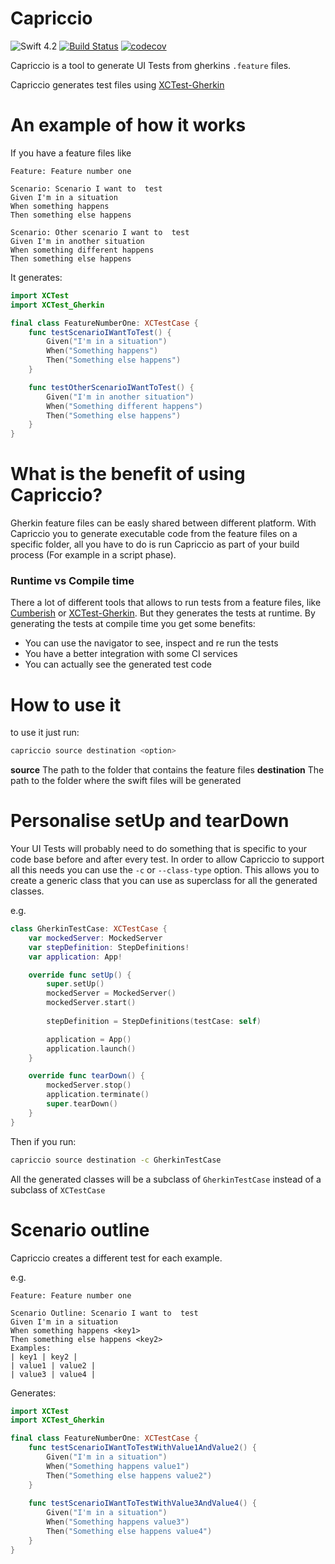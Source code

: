 # Capriccio
![Swift 4.2](https://img.shields.io/badge/Swift-4.2-blue.svg)
[![Build Status](https://app.bitrise.io/app/ac2572c809b906b7/status.svg?token=or92GFZDMVH_iZxnvEHyfw&branch=master)](https://app.bitrise.io/app/ac2572c809b906b7)
[![codecov](https://codecov.io/gh/f-meloni/capriccio/branch/master/graph/badge.svg)](https://codecov.io/gh/f-meloni/capriccio)

Capriccio is a tool to generate UI Tests from gherkins `.feature` files.

Capriccio generates test files using [XCTest-Gherkin](https://github.com/net-a-porter-mobile/XCTest-Gherkin)

# An example of how it works
If you have a feature files like
```
Feature: Feature number one

Scenario: Scenario I want to  test
Given I'm in a situation
When something happens
Then something else happens

Scenario: Other scenario I want to  test
Given I'm in another situation
When something different happens
Then something else happens
```

It generates:

```swift
import XCTest
import XCTest_Gherkin

final class FeatureNumberOne: XCTestCase {
    func testScenarioIWantToTest() {
        Given("I'm in a situation")
        When("Something happens")
        Then("Something else happens")
    }

    func testOtherScenarioIWantToTest() {
        Given("I'm in another situation")
        When("Something different happens")
        Then("Something else happens")
    }
}
```

# What is the benefit of using Capriccio?
Gherkin feature files can be easly shared between different platform.
With Capriccio you to generate executable code from the feature files on a specific folder, all you have to do is run Capriccio as part of your build process (For example in a script phase).

### Runtime vs Compile time
There a lot of different tools that allows to run tests from a feature files, like [Cumberish](https://github.com/Ahmed-Ali/Cucumberish) or [XCTest-Gherkin](https://github.com/net-a-porter-mobile/XCTest-Gherkin).
But they generates the tests at runtime.
By generating the tests at compile time you get some benefits:
- You can use the navigator to see, inspect and re run the tests
- You have a better integration with some CI services
- You can actually see the generated test code

# How to use it

to use it just run:
```bash
capriccio source destination <option>
```
**source**                  The path to the folder that contains the feature files
**destination**             The path to the folder where the swift files will be generated

# Personalise setUp and tearDown
Your UI Tests will probably need to do something that is specific to your code base before and after every test.
In order to allow Capriccio to support all this needs you can use the `-c` or `--class-type` option.
This allows you to create a generic class that you can use as superclass for all the generated classes.

e.g.

```swift
class GherkinTestCase: XCTestCase {
    var mockedServer: MockedServer
    var stepDefinition: StepDefinitions!
    var application: App!

    override func setUp() {
        super.setUp()
        mockedServer = MockedServer()
        mockedServer.start()
        
        stepDefinition = StepDefinitions(testCase: self)

        application = App()
        application.launch()
    }

    override func tearDown() {
        mockedServer.stop()
        application.terminate()
        super.tearDown()
    }
}
```

Then if you run:

```bash
capriccio source destination -c GherkinTestCase
```

All the generated classes will be a subclass of `GherkinTestCase` instead of a subclass of `XCTestCase`

# Scenario outline
Capriccio creates a different test for each example.

e.g.

```
Feature: Feature number one

Scenario Outline: Scenario I want to  test
Given I'm in a situation
When something happens <key1>
Then something else happens <key2>
Examples:
| key1 | key2 |
| value1 | value2 |
| value3 | value4 |
```
Generates:
```swift
import XCTest
import XCTest_Gherkin

final class FeatureNumberOne: XCTestCase {
    func testScenarioIWantToTestWithValue1AndValue2() {
        Given("I'm in a situation")
        When("Something happens value1")
        Then("Something else happens value2")
    }
        
    func testScenarioIWantToTestWithValue3AndValue4() {
        Given("I'm in a situation")
        When("Something happens value3")
        Then("Something else happens value4")
    }
}
```
